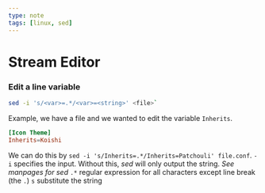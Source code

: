 ```yaml
---
type: note
tags: [linux, sed]
---
```


# Stream Editor
### Edit a line variable
```bash
sed -i 's/<var>=.*/<var>=<string>' <file>`
```
Example, we have a file and we wanted to edit the variable `Inherits`.
```conf
[Icon Theme]
Inherits=Koishi
```
We can do this by `sed -i 's/Inherits=.*/Inherits=Patchouli' file.conf`.
`-i` specifies the input. Without this, *sed* will only output the string. *See manpages for sed*
`.*` regular expression for all characters except line break (the `.`)
`s` substitute the string